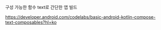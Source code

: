 구성 가능한 함수 text로 간단한 앱 빌드

https://developer.android.com/codelabs/basic-android-kotlin-compose-text-composables?hl=ko